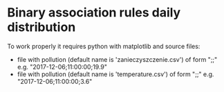 # Binary association rules daily distribution

To work properly it requires python with matplotlib and source files:
* file with pollution (default name is 'zanieczyszczenie.csv') of form "<date>;<time>;<pollution>" e.g. "2017-12-06;11:00:00;19.9"
* file with pollution (default name is 'temperature.csv') of form "<date>;<time>;<temperature>" e.g. "2017-12-06;11:00:00;3.6"
